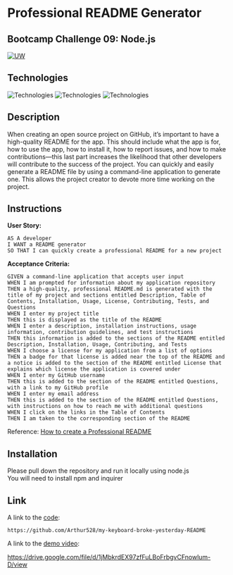 # Professional README Generator
## Bootcamp Challenge 09: Node.js
[![UW](https://img.shields.io/badge/UW-Coding%20Bootcamp-green/)](https://bootcamp.UW.edu/)

## Technologies
![Technologies](https://img.shields.io/badge/-JavaScript-007396?logo=JavaScript&logoColor=white)
![Technologies](https://img.shields.io/badge/Node.js-43853D?logoColor=white)
![Technologies](https://img.shields.io/badge/-Git-F05032?logo=Git&logoColor=white)



## Description
When creating an open source project on GitHub, it’s important to have a high-quality README for the app. This should include what the app is for, how to use the app, how to install it, how to report issues, and how to make contributions—this last part increases the likelihood that other developers will contribute to the success of the project. You can quickly and easily generate a README file by using a command-line application to generate one. This allows the project creator to devote more time working on the project.

## Instructions
<b>User Story:</b><br />
```
AS A developer
I WANT a README generator
SO THAT I can quickly create a professional README for a new project
```

<b>Acceptance Criteria:</b><br />
```
GIVEN a command-line application that accepts user input
WHEN I am prompted for information about my application repository
THEN a high-quality, professional README.md is generated with the title of my project and sections entitled Description, Table of Contents, Installation, Usage, License, Contributing, Tests, and Questions
WHEN I enter my project title
THEN this is displayed as the title of the README
WHEN I enter a description, installation instructions, usage information, contribution guidelines, and test instructions
THEN this information is added to the sections of the README entitled Description, Installation, Usage, Contributing, and Tests
WHEN I choose a license for my application from a list of options
THEN a badge for that license is added near the top of the README and a notice is added to the section of the README entitled License that explains which license the application is covered under
WHEN I enter my GitHub username
THEN this is added to the section of the README entitled Questions, with a link to my GitHub profile
WHEN I enter my email address
THEN this is added to the section of the README entitled Questions, with instructions on how to reach me with additional questions
WHEN I click on the links in the Table of Contents
THEN I am taken to the corresponding section of the README
```

Reference: [How to create a Professional README](https://coding-boot-camp.github.io/full-stack/github/professional-readme-guide)

## Installation
Please pull down the repository and run it locally using node.js <br />
You will need to install npm and inquirer <br />

## Link
A link to the [code](https://github.com/Arthur528/my-keyboard-broke-yesterday-README):
```
https://github.com/Arthur528/my-keyboard-broke-yesterday-README
```
A link to the [demo video](https://drive.google.com/file/d/1jMbkrdEX97zfFuLBoFrbgvCFnowlum-D/view):

https://drive.google.com/file/d/1jMbkrdEX97zfFuLBoFrbgvCFnowlum-D/view
```

```

